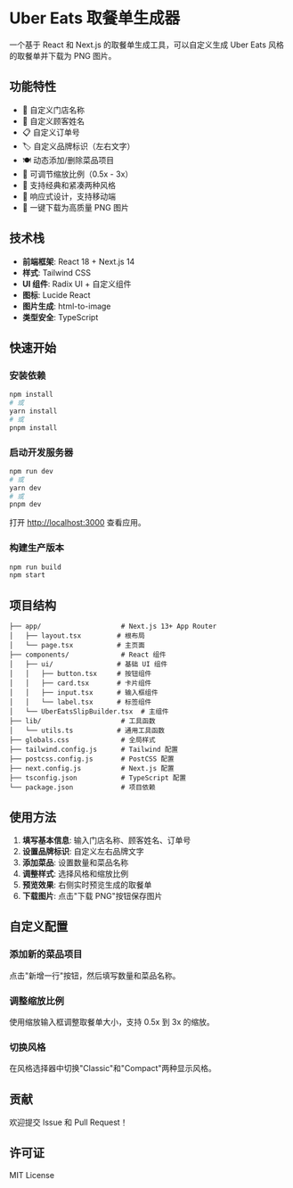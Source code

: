 # Uber Eats 取餐单生成器

一个基于 React 和 Next.js 的取餐单生成工具，可以自定义生成 Uber Eats 风格的取餐单并下载为 PNG 图片。

## 功能特性

- 🏪 自定义门店名称
- 👤 自定义顾客姓名
- 📋 自定义订单号
- 🏷️ 自定义品牌标识（左右文字）
- 🍽️ 动态添加/删除菜品项目
- 📏 可调节缩放比例（0.5x - 3x）
- 🎨 支持经典和紧凑两种风格
- 📱 响应式设计，支持移动端
- 💾 一键下载为高质量 PNG 图片

## 技术栈

- **前端框架**: React 18 + Next.js 14
- **样式**: Tailwind CSS
- **UI 组件**: Radix UI + 自定义组件
- **图标**: Lucide React
- **图片生成**: html-to-image
- **类型安全**: TypeScript

## 快速开始

### 安装依赖

```bash
npm install
# 或
yarn install
# 或
pnpm install
```

### 启动开发服务器

```bash
npm run dev
# 或
yarn dev
# 或
pnpm dev
```

打开 [http://localhost:3000](http://localhost:3000) 查看应用。

### 构建生产版本

```bash
npm run build
npm start
```

## 项目结构

```
├── app/                    # Next.js 13+ App Router
│   ├── layout.tsx         # 根布局
│   └── page.tsx           # 主页面
├── components/             # React 组件
│   ├── ui/                # 基础 UI 组件
│   │   ├── button.tsx     # 按钮组件
│   │   ├── card.tsx       # 卡片组件
│   │   ├── input.tsx      # 输入框组件
│   │   └── label.tsx      # 标签组件
│   └── UberEatsSlipBuilder.tsx  # 主组件
├── lib/                    # 工具函数
│   └── utils.ts           # 通用工具函数
├── globals.css             # 全局样式
├── tailwind.config.js      # Tailwind 配置
├── postcss.config.js       # PostCSS 配置
├── next.config.js          # Next.js 配置
├── tsconfig.json           # TypeScript 配置
└── package.json            # 项目依赖
```

## 使用方法

1. **填写基本信息**: 输入门店名称、顾客姓名、订单号
2. **设置品牌标识**: 自定义左右品牌文字
3. **添加菜品**: 设置数量和菜品名称
4. **调整样式**: 选择风格和缩放比例
5. **预览效果**: 右侧实时预览生成的取餐单
6. **下载图片**: 点击"下载 PNG"按钮保存图片

## 自定义配置

### 添加新的菜品项目

点击"新增一行"按钮，然后填写数量和菜品名称。

### 调整缩放比例

使用缩放输入框调整取餐单大小，支持 0.5x 到 3x 的缩放。

### 切换风格

在风格选择器中切换"Classic"和"Compact"两种显示风格。

## 贡献

欢迎提交 Issue 和 Pull Request！

## 许可证

MIT License
